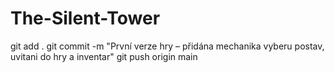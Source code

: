 # The-Silent-Tower
git add .
git commit -m "První verze hry – přidána mechanika vyberu postav, uvitani do hry a inventar"
git push origin main
